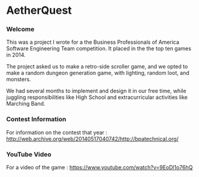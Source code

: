 # AetherQuest

### Welcome
This was a project I wrote for a the Business Professionals of America Software Engineering Team competition. It placed in the the top ten games in 2014. 

The project asked us to make a retro-side scroller game, and we opted to make a random dungeon generation game, with lighting, random loot, and monsters. 

We had several months to implement and design it in our free time, while juggling responsibilities like High School and extracurricular activities like Marching Band.



### Contest Information
For information on the contest that year : 
http://web.archive.org/web/20140517040742/http://bpatechnical.org/

### YouTube Video
For a video of the game : 
  https://www.youtube.com/watch?v=9EoDl1o76hQ
